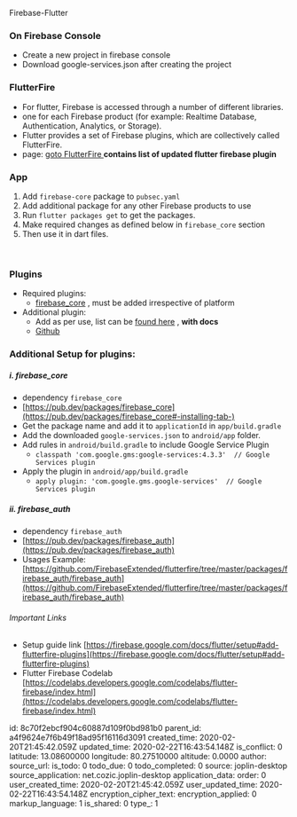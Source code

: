 Firebase-Flutter

### On Firebase Console
+ Create a new project in firebase console
+ Download google-services.json after creating the project

### FlutterFire

+ For flutter, Firebase is accessed through a number of different libraries.
+ one for each Firebase product (for example: Realtime Database, Authentication, Analytics, or Storage).
+ Flutter provides a set of Firebase plugins, which are collectively called FlutterFire.
+ page: [goto FlutterFire ](https://firebaseopensource.com/projects/firebaseextended/flutterfire/)
**contains list of updated flutter firebase plugin**

### App
1. Add `firebase-core` package to `pubsec.yaml`
2. Add additional package for any other Firebase products to use 
3. Run `flutter packages get` to get the packages.
4. Make required changes as defined below in `firebase_core` section
5. Then use it in dart files.
<br/>


### Plugins
+ Required plugins:
    + [firebase_core](https://pub.dev/packages/firebase_core) , must be added irrespective of platform
+ Additional plugin:
    + Add as per use, list can be [found here](https://firebaseopensource.com/projects/firebaseextended/flutterfire/) , **with docs**
    + [Github](https://github.com/firebaseextended/flutterfire)


### Additional Setup for plugins:

##### i. firebase_core
+ dependency `firebase_core`
+ [https://pub.dev/packages/firebase_core](https://pub.dev/packages/firebase_core#-installing-tab-)
+ Get the package name and add it to `applicationId` in `app/build.gradle`
+ Add the downloaded `google-services.json` to `android/app` folder.
+ Add rules in `android/build.gradle` to include Google Service Plugin
    + `classpath 'com.google.gms:google-services:4.3.3'  // Google Services plugin`
+ Apply the plugin in `android/app/build.gradle`
    + `apply plugin: 'com.google.gms.google-services'  // Google Services plugin`



##### ii. firebase_auth
+ dependency `firebase_auth`
+ [https://pub.dev/packages/firebase_auth](https://pub.dev/packages/firebase_auth)
+ Usages Example: [https://github.com/FirebaseExtended/flutterfire/tree/master/packages/firebase_auth/firebase_auth](https://github.com/FirebaseExtended/flutterfire/tree/master/packages/firebase_auth/firebase_auth)


###### Important  Links

+ Setup guide link [https://firebase.google.com/docs/flutter/setup#add-flutterfire-plugins](https://firebase.google.com/docs/flutter/setup#add-flutterfire-plugins)
+ Flutter Firebase Codelab [https://codelabs.developers.google.com/codelabs/flutter-firebase/index.html](https://codelabs.developers.google.com/codelabs/flutter-firebase/index.html)

id: 8c70f2ebcf904c60887d109f0bd981b0
parent_id: a4f9624e7f6b49f18ad95f16116d3091
created_time: 2020-02-20T21:45:42.059Z
updated_time: 2020-02-22T16:43:54.148Z
is_conflict: 0
latitude: 13.08600000
longitude: 80.27510000
altitude: 0.0000
author: 
source_url: 
is_todo: 0
todo_due: 0
todo_completed: 0
source: joplin-desktop
source_application: net.cozic.joplin-desktop
application_data: 
order: 0
user_created_time: 2020-02-20T21:45:42.059Z
user_updated_time: 2020-02-22T16:43:54.148Z
encryption_cipher_text: 
encryption_applied: 0
markup_language: 1
is_shared: 0
type_: 1